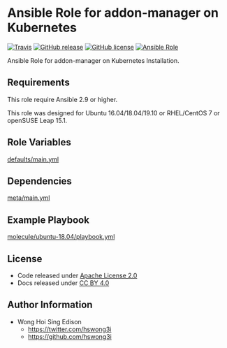 # Ansible Role for addon-manager on Kubernetes

[![Travis](https://img.shields.io/travis/alvistack/ansible-role-kubernetes-addon-manager.svg)](https://travis-ci.org/alvistack/ansible-role-kubernetes-addon-manager)
[![GitHub release](https://img.shields.io/github/release/alvistack/ansible-role-kubernetes-addon-manager.svg)](https://github.com/alvistack/ansible-role-kubernetes-addon-manager)
[![GitHub license](https://img.shields.io/github/license/alvistack/ansible-role-kubernetes-addon-manager.svg)](https://github.com/alvistack/ansible-role-kubernetes-addon-manager/blob/master/LICENSE)
[![Ansible Role](https://img.shields.io/badge/galaxy-alvistack.kubernetes_addon_manager-blue.svg)](https://galaxy.ansible.com/alvistack/kubernetes_addon_manager)

Ansible Role for addon-manager on Kubernetes Installation.

## Requirements

This role require Ansible 2.9 or higher.

This role was designed for Ubuntu 16.04/18.04/19.10 or RHEL/CentOS 7 or openSUSE Leap 15.1.

## Role Variables

[defaults/main.yml](defaults/main.yml)

## Dependencies

[meta/main.yml](meta/main.yml)

## Example Playbook

[molecule/ubuntu-18.04/playbook.yml](molecule/ubuntu-18.04/playbook.yml)

## License

  - Code released under [Apache License 2.0](LICENSE)
  - Docs released under [CC BY 4.0](http://creativecommons.org/licenses/by/4.0/)

## Author Information

  - Wong Hoi Sing Edison
      - <https://twitter.com/hswong3i>
      - <https://github.com/hswong3i>

